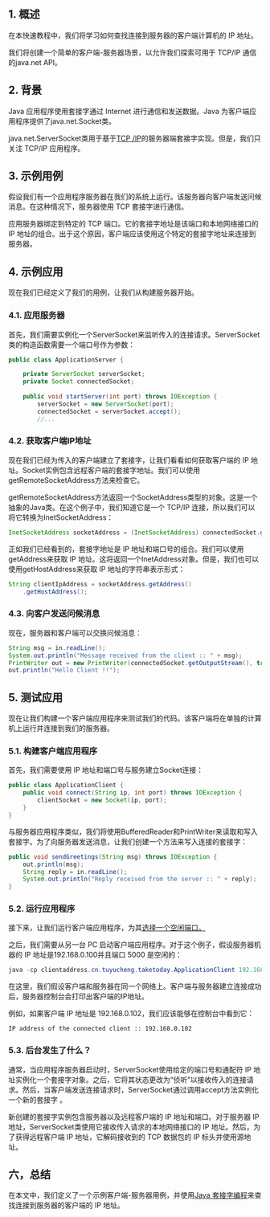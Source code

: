 ## 1. 概述

在本快速教程中，我们将学习如何查找连接到服务器的客户端计算机的 IP 地址。

我们将创建一个简单的客户端-服务器场景，以允许我们探索可用于 TCP/IP 通信的java.net API。

## 2. 背景

Java 应用程序使用套接字通过 Internet 进行通信和发送数据。Java 为客户端应用程序提供了java.net.Socket类。

java.net.ServerSocket类用于基于[TCP /IP](https://www.baeldung.com/cs/udp-vs-tcp)的服务器端套接字实现。但是，我们只关注 TCP/IP 应用程序。

## 3. 示例用例

假设我们有一个应用程序服务器在我们的系统上运行。该服务器向客户端发送问候消息。在这种情况下，服务器使用 TCP 套接字进行通信。

应用服务器绑定到特定的 TCP 端口。它的套接字地址是该端口和本地网络接口的 IP 地址的组合。出于这个原因，客户端应该使用这个特定的套接字地址来连接到服务器。

## 4. 示例应用

现在我们已经定义了我们的用例，让我们从构建服务器开始。

### 4.1. 应用服务器

首先，我们需要实例化一个ServerSocket来监听传入的连接请求。ServerSocket类的构造函数需要一个端口号作为参数：

```java
public class ApplicationServer {

    private ServerSocket serverSocket;
    private Socket connectedSocket;
  
    public void startServer(int port) throws IOException {
        serverSocket = new ServerSocket(port);
        connectedSocket = serverSocket.accept();
        //...

```

### 4.2. 获取客户端IP地址

现在我们已经为传入的客户端建立了套接字，让我们看看如何获取客户端的 IP 地址。Socket实例包含远程客户端的套接字地址。我们可以使用getRemoteSocketAddress方法来检查它。

getRemoteSocketAddress方法返回一个SocketAddress类型的对象。这是一个抽象的Java类。在这个例子中，我们知道它是一个 TCP/IP 连接，所以我们可以将它转换为InetSocketAddress：

```java
InetSocketAddress socketAddress = (InetSocketAddress) connectedSocket.getRemoteSocketAddress();
```

正如我们已经看到的，套接字地址是 IP 地址和端口号的组合。我们可以使用getAddress来获取 IP 地址。这将返回一个InetAddress对象。但是，我们也可以使用getHostAddress来获取 IP 地址的字符串表示形式：

```java
String clientIpAddress = socketAddress.getAddress()
    .getHostAddress();
```

### 4.3. 向客户发送问候消息

现在，服务器和客户端可以交换问候消息：

```java
String msg = in.readLine();
System.out.println("Message received from the client :: " + msg);
PrintWriter out = new PrintWriter(connectedSocket.getOutputStream(), true);
out.println("Hello Client !!");
```

## 5. 测试应用

现在让我们构建一个客户端应用程序来测试我们的代码。该客户端将在单独的计算机上运行并连接到我们的服务器。

### 5.1. 构建客户端应用程序

首先，我们需要使用 IP 地址和端口号与服务建立Socket连接：

```java
public class ApplicationClient {
    public void connect(String ip, int port) throws IOException {
        clientSocket = new Socket(ip, port);
    }
}
```

与服务器应用程序类似，我们将使用BufferedReader和PrintWriter来读取和写入套接字。为了向服务器发送消息，让我们创建一个方法来写入连接的套接字：

```java
public void sendGreetings(String msg) throws IOException {
    out.println(msg);
    String reply = in.readLine();
    System.out.println("Reply received from the server :: " + reply);
}

```

### 5.2. 运行应用程序

接下来，让我们运行客户端应用程序，为其[选择一个空闲端口。](https://www.baeldung.com/java-free-port)

之后，我们需要从另一台 PC 启动客户端应用程序。对于这个例子，假设服务器机器的 IP 地址是192.168.0.100并且端口 5000 是空闲的：

```java
java -cp clientaddress.cn.tuyucheng.taketoday.ApplicationClient 192.168.0.100 5000 Hello
```

在这里，我们假设客户端和服务器在同一个网络上。客户端与服务器建立连接成功后，服务器控制台会打印出客户端的IP地址。

例如，如果客户端 IP 地址是 192.168.0.102，我们应该能够在控制台中看到它：

```nginx
IP address of the connected client :: 192.168.0.102
```

### 5.3. 后台发生了什么？

通常，当应用程序服务器启动时，ServerSocket使用给定的端口号和通配符 IP 地址实例化一个套接字对象。之后，它将其状态更改为“侦听”以接收传入的连接请求。然后，当客户端发送连接请求时，ServerSocket通过调用accept方法实例化一个新的套接字 。

新创建的套接字实例包含服务器以及远程客户端的 IP 地址和端口。对于服务器 IP 地址，ServerSocket类使用它接收传入请求的本地网络接口的 IP 地址。然后，为了获得远程客户端 IP 地址，它解码接收到的 TCP 数据包的 IP 标头并使用源地址。

## 六，总结

在本文中，我们定义了一个示例客户端-服务器用例，并使用[Java 套接字编程](https://www.baeldung.com/a-guide-to-java-sockets)来查找连接到服务器的客户端的 IP 地址。